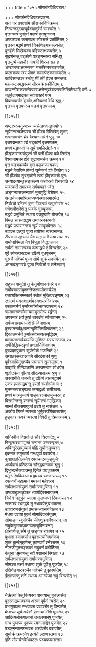 +++
title = "०५५ सौरार्चनविधिपटलः"

+++
सौरार्चनविधिपटलप्रारम्भः  
अतः परं प्रवक्ष्यामि सौरार्चनविधिक्रमम्  
नित्यन्तदुदयात्पूर्वञ्चातुर्वर्णं समाचरेत् १  
वृत्तन्त्र्यश्रं पुनर्वृत्तं षडश्रं वृत्तयुग्मकम्  
अष्टाश्रञ्च कलाश्रञ्च सौरचक्रं प्रकीर्तितम् २  
वृत्तस्य मद्ध्ये प्रणवं त्रिकोणेङ्गारकन्न्यसेत्  
पुनर्वृत्ते लिखेत्पञ्च बहिरष्टाक्षरन्न्यसेत् ३  
सुदर्शनन्तु षट्कोणे षडङ्गन्तस्य सन्धिषु  
वृत्तयुग्मे महासौरं गायत्रीं शिरसा सह ४  
अष्टस्वष्टाक्षरन्त्यस्य चक्रदिक्देवतान्न्यसेत्  
कलाश्रञ्च स्वरं प्रोक्तं कलाश्रेष्टकलान्न्यसेत् ५  
कादिसान्तञ्च रन्ध्रेषु श्रीं क्रीं ह्रीञ्च समन्ततः  
महामण्टपमद्ध्यस्थं सौरचक्रं प्रकीर्तितम् ६  
वाय्वग्नीशकवरुणेश्वरराक्षसेन्दुप्रदेशप्रणत्रलिखितैरथादि वर्णैः ७  
चतुर्वेदागमाद्युक्तं सर्वपापहरं परम्  
विप्राणामर्चनं कुर्यात् क्षत्रियाणां विधिं श्रुणु ८  
वृत्तञ्च वृत्तपद्मञ्च षडश्रं वृत्तपद्मकम्  

[[३५६]]  

अष्टाश्रञ्चतुरश्रञ्च न्यसेत्प्रणवमद्ध्ययोः ९  
सूर्यमन्त्रन्दळेन्यस्य श्रीं ह्रीञ्च विलिखेत् शुभम्  
क्षत्राणामर्चनं ह्येवं वैश्यानामर्चनं श्रुणु १०  
वृत्तपद्मन्तथा पद्मं षट्कोणं वृत्तमश्रकम्  
प्रणवं मद्ध्यपत्रे च सूर्यनामलिखेद्दळे ११  
ह्रीङ्कारमश्रसंयुक्तं श्रीं क्लीं ह्रीञ्च दळे लिखेत्  
वैश्यानामर्चनं ह्येवं शूद्राणामर्चना क्रमम् १२  
वृत्तं षडश्रकञ्चैव वृत्तं पङ्कजमश्रकम्  
मद्ध्ये वेदादिकं प्रोक्तं सूर्यमन्त्रं दळे लिखेत् १३  
श्रीं ह्रीञ्चैव तु षट्कोणे त्वश्रं ह्रीङ्कारकं पुनः  
अन्यादन्यान्तु सङ्कल्प्य कर्त्ताभर्त्ता विनश्यति १४  
यावत्कर्ते समारभ्य सर्वपापहरं भवेत्  
अङ्गन्यासकरन्यासं भूतशुद्धिं विशेषतः १५  
अन्तर्यजनमाश्रित्याप्यर्घ्यस्थापनमारभेत्  
निर्ऋतौ दण्डिनं पूज्य पिङ्गळं वायुकोणके १६  
गणेशमीशदेशे तु पावके गुरुपूजनम्  
मद्ध्ये प्रभूतिकं स्थाप्य पत्रपुष्पाणि योजयेत् १७  
विमलं सारमाराद्ध्य तथापरमकोणयोः  
मद्ध्ये पद्मासनन्तत्र सूर्यं सम्पूजयेत्ततः १८  
उषाञ्च प्रत्युषां पूज्य तयोश्च स्वस्वनामतः  
दीप्ता च सूक्ष्मका चैव भद्रा च विजया तथा १९  
अमोघाविमला चैव विभूता विद्युदन्तका  
सर्वतो नाममन्त्रञ्च दळमद्ध्ये तु विन्यसेत् २०  
पूर्वे सोमस्वरूपञ्च दक्षिणे बुधपूजनम्  
गुरुं वै पश्चिमे पूज्य सोमे शुक्रं समर्चयेत् २१  
अग्नावङ्गारकं पूज्य निर्ऋतौ च शनैश्चरम्  

[[३५७]]  

राहुञ्च वायुदेशे तु केतुमीशानगोचरे २२  
सर्वोपचारसंयुक्तन्तेजश्चण्डेशमर्चयेत्  
यथाशक्तिनमस्कारं स्तोत्रं भुक्तिप्रदन्नृणाम् २३  
रक्षार्त्थं भयनाशार्त्थमस्त्रशस्त्रनिवारणम्  
एकाहमर्चनं कुर्यात्सर्वसौभाग्यदायकम् २४  
चण्डमारुतसौभाग्यमायुरारोग्य वर्द्धनम्  
अपस्मारं क्षयं कुष्ठं त्वक्दोषं सर्वनाशनम् २५  
सर्वज्वरप्रशमनमक्षिरोगविनाशनम्  
दुस्वप्नसर्वदुःखानान्दुर्न्निमित्तविनाशनम् २६  
द्विकालमर्चनं कुर्यात्सर्वसम्पत्समृद्धिदम्  
षाण्मासात्सर्वकार्याणि मुक्तिदं वत्सरान्तकम् २७  
सर्वसिद्धिकरन्नॄणां प्रणतार्तिविनाशनम्  
पुत्रप्रदमपुत्राणां सूर्यलोकं भजन्तिते २८  
अथातस्सम्प्रवक्ष्यामि सौरदेवार्चनं श्रुणु  
पूर्वस्याभिमुखञ्चैव पद्मासनं सुसंस्मृतम् १  
पाद्यादि त्रीणिपात्राणि अस्त्रमन्त्रेण शोधयेत्  
शुद्धोदकेन पूरित्वा सौरन्न्यासक्रमं श्रुणु २  
अस्त्रायेति च मन्त्रे तु दक्षिणं हस्तमद्ध्यमे  
उत्तरं हस्तमद्ध्यन्तु हस्तौ स्पर्शनमेव च ३  
मूलमन्त्रषडङ्गञ्च क्रमाद्वक्ष्ये ऋषीश्वराः  
प्रणवं मन्त्रमुच्चार्य शङ्करञ्चान्तमुच्चरन् ४  
विसर्गान्तन्तु यन्मन्त्रं सूर्यमन्त्रं समृद्धिकम्  
सान्तं बीजसमायुक्तं हृदये तु न्यसेत्ततः ५  
अर्काय शिरसे न्यस्त्वा भूर्भुवस्पर्शिकान्न्यसेत्  
हुङ्कारं कवचं न्यस्त्वा त्रिवेदी तु त्रिमन्त्रकम् ६  

[[३५८]]  

अग्निबीजं विसर्गान्तं सौरं त्रिदशदिक्षु च  
बिन्दुनादसमायुक्तं तन्मन्त्रं उच्चरन्द्वयम् ७  
अबिन्दुरेखामुच्चार्य वह्निं सूर्यान्तमुच्चरन्  
इदम्मत्रं समुच्चार्य गन्धपुष्पं प्रदापयेत् ८  
कुशाक्षततिलञ्चैव रक्तचन्दनकुङ्कुमैः  
अर्घ्यपात्रं प्रतिष्ठाप्य सौरद्ध्यानक्रमं श्रुणु ९  
द्विभुजञ्चैकवक्त्रन्तु द्विनेत्रं पद्मधृक्करम्  
वर्तुळं देवबिम्बस्य मद्ध्यस्थं रक्तवाससम् १०  
रक्तवर्णं महात्मानं ममरूपं महेश्वरम्  
सर्वलक्षणसंयुक्तं सर्वाभरणभूषितम् ११  
अष्टबाहुञ्चतुर्वक्त्रं ध्यायेद्दिवसनायकम्  
त्रिणेत्रं चतुर्भुजं ध्यात्वा कृतघ्नघ्नं दिवाकरम् १२  
सप्ताश्वं रथमद्ध्ये तु स्थापयेत्तु प्रभाकरम्  
उषावरुणसंयुक्तं प्रभासन्ध्यासमन्वितम् १३  
मेधया प्रज्ञया युक्तं सोमादिग्रहसंयुतम्  
सोमाङ्गारबुधांश्चैव जीवशुक्रशनैश्चरान् १४  
राहुकेतुसमायुक्तमपमृत्युविनाशनम्  
क्षीरवर्णन्तु सोमे तु अङ्गारं रक्तमेव च १५  
बुधानां श्यामवर्णाभं बृहस्पत्यग्निवर्णकम्  
शुक्रं कुन्देन्दुवर्णन्तु कृष्णवर्णं शनैश्चरम् १६  
नीलजीमूतसङ्काशं राहुवर्णं प्रकीर्तितम्  
केतूनां धूम्रवर्णन्तु सर्वे पद्मासने स्थिताः १७  
सर्वलक्षणसंयुक्तं सर्वाभरणभूषितम्  
सोमञ्च उत्तरे स्थाप्य शुक्रं पूर्वे तु पूजयेत् १८  
दक्षिणेङ्गारकञ्चैव पश्चिमे तु बृहस्पतिम्  
ईशान्यान्तु शनिं स्थाप्य आग्न्येय्यां राहुं विन्यसेत् १९  

[[३५९]]  

नैर्ऋत्यां केतुं विन्यस्य वायव्यान्तु बुधन्न्यसेत्  
पुरस्ताद्रथमश्वञ्च अरुणं पूर्वतो न्यसेत् २०  
प्रभामुषाञ्च सन्ध्याञ्च प्रज्ञाञ्चैव तु विन्यसेत्  
मेधाञ्च सूर्यचण्डेशौ ईशान्यां दिशि पूजयेत् २१  
आदित्यलोकपालानां तत्तत्स्थानेषु पूजयेत्  
गन्धं पुष्पञ्च धूपञ्च स्वनामाद्येन पूजयेत् २२  
षडङ्गन्यासमन्त्रञ्च अर्घ्यञ्चैव प्रदापयेत्  
सूर्यार्चनक्रमञ्चैव इत्येते लक्षणास्तथा २३  
इति सौरार्चनविधिपटलः पञ्चपञ्चाशत्तमः  
